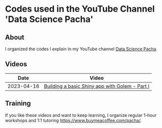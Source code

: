 # Codes used in the YouTube Channel 'Data Science Pacha'

## About

I organized the codes I explain in my YouTube channel [Data Science Pacha](https://www.youtube.com/@datasciencepacha).

## Videos

| Date | Video |
| ---- | ----- |
| 2023-04-16 | [Building a basic Shiny app with Golem - Part I](https://youtu.be/6EB-dXBJFDE) |

## Training

If you like these videos and want to keep learning, I organize regular 1-hour workshops and 1:1 tutoring https://www.buymeacoffee.com/pacha/.
